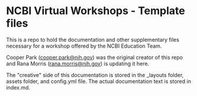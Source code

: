 # NCBI Virtual Workshops - Template files

This is a repo to hold the documentation and other supplementary files necessary for a workshop offered by the NCBI Education Team.

Cooper Park (cooper.park@nih.gov) was the original creator of this repo and Rana Morris (rana.morris@nih.gov) is updating it here. 

The "creative" side of this documentation is stored in the \_layouts folder, assets folder, and config.yml file. The actual documentation text is stored in index.md.




